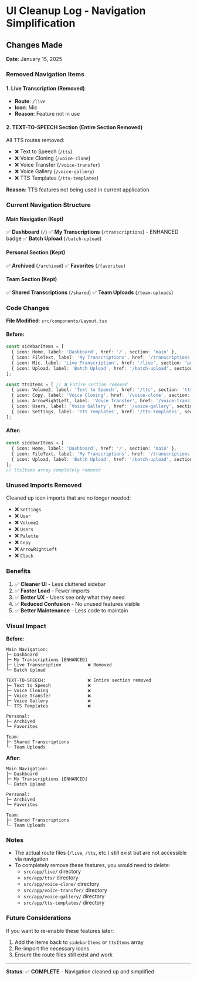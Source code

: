 # UI Cleanup Log - Navigation Simplification

## Changes Made

**Date**: January 15, 2025

### Removed Navigation Items

#### 1. **Live Transcription** (Removed)
- **Route**: `/live`
- **Icon**: Mic
- **Reason**: Feature not in use

#### 2. **TEXT-TO-SPEECH Section** (Entire Section Removed)
All TTS routes removed:
- ❌ Text to Speech (`/tts`)
- ❌ Voice Cloning (`/voice-clone`)
- ❌ Voice Transfer (`/voice-transfer`)
- ❌ Voice Gallery (`/voice-gallery`)
- ❌ TTS Templates (`/tts-templates`)

**Reason**: TTS features not being used in current application

### Current Navigation Structure

#### **Main Navigation** (Kept)
✅ **Dashboard** (`/`)
✅ **My Transcriptions** (`/transcriptions`) - ENHANCED badge
✅ **Batch Upload** (`/batch-upload`)

#### **Personal Section** (Kept)
✅ **Archived** (`/archived`)
✅ **Favorites** (`/favorites`)

#### **Team Section** (Kept)
✅ **Shared Transcriptions** (`/shared`)
✅ **Team Uploads** (`/team-uploads`)

### Code Changes

**File Modified**: `src/components/Layout.tsx`

#### Before:
```typescript
const sidebarItems = [
  { icon: Home, label: 'Dashboard', href: '/', section: 'main' },
  { icon: FileText, label: 'My Transcriptions', href: '/transcriptions', section: 'personal', badge: 'ENHANCED' },
  { icon: Mic, label: 'Live Transcription', href: '/live', section: 'personal' }, // ❌ Removed
  { icon: Upload, label: 'Batch Upload', href: '/batch-upload', section: 'personal' },
];

const ttsItems = [ // ❌ Entire section removed
  { icon: Volume2, label: 'Text to Speech', href: '/tts', section: 'tts' },
  { icon: Copy, label: 'Voice Cloning', href: '/voice-clone', section: 'tts' },
  { icon: ArrowRightLeft, label: 'Voice Transfer', href: '/voice-transfer', section: 'tts' },
  { icon: Users, label: 'Voice Gallery', href: '/voice-gallery', section: 'tts' },
  { icon: Settings, label: 'TTS Templates', href: '/tts-templates', section: 'tts' },
];
```

#### After:
```typescript
const sidebarItems = [
  { icon: Home, label: 'Dashboard', href: '/', section: 'main' },
  { icon: FileText, label: 'My Transcriptions', href: '/transcriptions', section: 'personal', badge: 'ENHANCED' },
  { icon: Upload, label: 'Batch Upload', href: '/batch-upload', section: 'personal' },
];
// ttsItems array completely removed
```

### Unused Imports Removed

Cleaned up icon imports that are no longer needed:
- ❌ `Settings`
- ❌ `User`
- ❌ `Volume2`
- ❌ `Users`
- ❌ `Palette`
- ❌ `Copy`
- ❌ `ArrowRightLeft`
- ❌ `Clock`

### Benefits

1. ✅ **Cleaner UI** - Less cluttered sidebar
2. ✅ **Faster Load** - Fewer imports
3. ✅ **Better UX** - Users see only what they need
4. ✅ **Reduced Confusion** - No unused features visible
5. ✅ **Better Maintenance** - Less code to maintain

### Visual Impact

**Before**:
```
Main Navigation:
├─ Dashboard
├─ My Transcriptions [ENHANCED]
├─ Live Transcription          ❌ Removed
└─ Batch Upload

TEXT-TO-SPEECH:                ❌ Entire section removed
├─ Text to Speech              ❌
├─ Voice Cloning               ❌
├─ Voice Transfer              ❌
├─ Voice Gallery               ❌
└─ TTS Templates               ❌

Personal:
├─ Archived
└─ Favorites

Team:
├─ Shared Transcriptions
└─ Team Uploads
```

**After**:
```
Main Navigation:
├─ Dashboard
├─ My Transcriptions [ENHANCED]
└─ Batch Upload

Personal:
├─ Archived
└─ Favorites

Team:
├─ Shared Transcriptions
└─ Team Uploads
```

### Notes

- The actual route files (`/live`, `/tts`, etc.) still exist but are not accessible via navigation
- To completely remove these features, you would need to delete:
  - `src/app/live/` directory
  - `src/app/tts/` directory
  - `src/app/voice-clone/` directory
  - `src/app/voice-transfer/` directory
  - `src/app/voice-gallery/` directory
  - `src/app/tts-templates/` directory

### Future Considerations

If you want to re-enable these features later:
1. Add the items back to `sidebarItems` or `ttsItems` array
2. Re-import the necessary icons
3. Ensure the route files still exist and work

---

**Status**: ✅ **COMPLETE** - Navigation cleaned up and simplified

